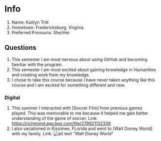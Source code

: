 # Info
1. Name: Kaitlyn Tritt
2. Hometown: Fredericksburg, Virginia
3. Preferred Pronouns: She/Her

## Questions
1. This semester I am most nervous about using GitHub and becoming familiar with the program.
2. This semester I am most excited about gaining knowledge in Humanities and creating work from my knowledge. 
3. I chose to take this course because I have never taken anything like this course and I am excited for something different and new. 

### Digital 
1. This summer I interacted with [Soccer Film] from previous games played. This was memorable to me because it helped me gain better understanding of the game of soccer.
Link: <https://richmond.app.box.com/file/279921132339>
2. I also vacationed in Kissimee, FLorida and went to [Walt Disney World] with my family. 
Link: ![alt text](http://time.com/money/4749180/walt-disney-world-tickets-prices-cost/) "Walt Disney World"
